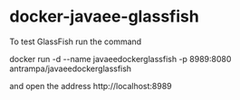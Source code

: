# docker-javaee-glassfish
To test GlassFish run the command

docker run -d --name javaeedockerglassfish -p 8989:8080 antrampa/javaeedockerglassfish

and open the address
http://localhost:8989 